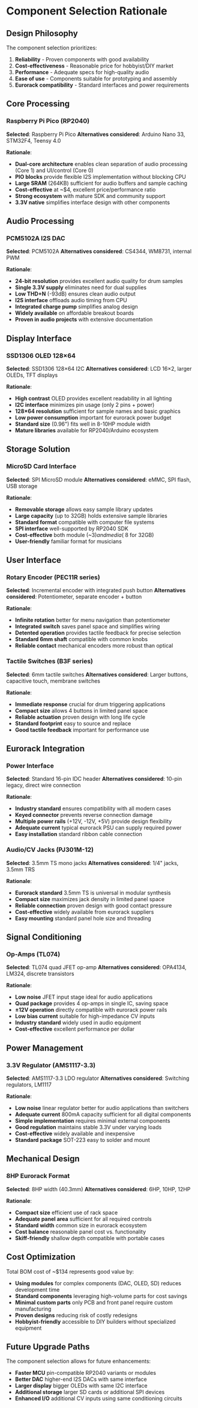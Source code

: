 # Component Selection Rationale

## Design Philosophy
The component selection prioritizes:
1. **Reliability** - Proven components with good availability
2. **Cost-effectiveness** - Reasonable price for hobbyist/DIY market
3. **Performance** - Adequate specs for high-quality audio
4. **Ease of use** - Components suitable for prototyping and assembly
5. **Eurorack compatibility** - Standard interfaces and power requirements

## Core Processing

### Raspberry Pi Pico (RP2040)
**Selected**: Raspberry Pi Pico
**Alternatives considered**: Arduino Nano 33, STM32F4, Teensy 4.0

**Rationale**:
- **Dual-core architecture** enables clean separation of audio processing (Core 1) and UI/control (Core 0)
- **PIO blocks** provide flexible I2S implementation without blocking CPU
- **Large SRAM** (264KB) sufficient for audio buffers and sample caching
- **Cost-effective** at ~$4, excellent price/performance ratio
- **Strong ecosystem** with mature SDK and community support
- **3.3V native** simplifies interface design with other components

## Audio Processing

### PCM5102A I2S DAC
**Selected**: PCM5102A
**Alternatives considered**: CS4344, WM8731, internal PWM

**Rationale**:
- **24-bit resolution** provides excellent audio quality for drum samples
- **Single 3.3V supply** eliminates need for dual supplies
- **Low THD+N** (-93dB) ensures clean audio output
- **I2S interface** offloads audio timing from CPU
- **Integrated charge pump** simplifies analog design
- **Widely available** on affordable breakout boards
- **Proven in audio projects** with extensive documentation

## Display Interface

### SSD1306 OLED 128×64
**Selected**: SSD1306 128×64 I2C
**Alternatives considered**: LCD 16×2, larger OLEDs, TFT displays

**Rationale**:
- **High contrast** OLED provides excellent readability in all lighting
- **I2C interface** minimizes pin usage (only 2 pins + power)
- **128×64 resolution** sufficient for sample names and basic graphics
- **Low power consumption** important for eurorack power budget
- **Standard size** (0.96") fits well in 8-10HP module width
- **Mature libraries** available for RP2040/Arduino ecosystem

## Storage Solution

### MicroSD Card Interface
**Selected**: SPI MicroSD module
**Alternatives considered**: eMMC, SPI flash, USB storage

**Rationale**:
- **Removable storage** allows easy sample library updates
- **Large capacity** (up to 32GB) holds extensive sample libraries
- **Standard format** compatible with computer file systems
- **SPI interface** well-supported by RP2040 SDK
- **Cost-effective** both module (~$3) and media (~$8 for 32GB)
- **User-friendly** familiar format for musicians

## User Interface

### Rotary Encoder (PEC11R series)
**Selected**: Incremental encoder with integrated push button
**Alternatives considered**: Potentiometer, separate encoder + button

**Rationale**:
- **Infinite rotation** better for menu navigation than potentiometer
- **Integrated switch** saves panel space and simplifies wiring
- **Detented operation** provides tactile feedback for precise selection
- **Standard 6mm shaft** compatible with common knobs
- **Reliable contact** mechanical encoders more robust than optical

### Tactile Switches (B3F series)
**Selected**: 6mm tactile switches
**Alternatives considered**: Larger buttons, capacitive touch, membrane switches

**Rationale**:
- **Immediate response** crucial for drum triggering applications
- **Compact size** allows 4 buttons in limited panel space
- **Reliable actuation** proven design with long life cycle
- **Standard footprint** easy to source and replace
- **Good tactile feedback** important for performance use

## Eurorack Integration

### Power Interface
**Selected**: Standard 16-pin IDC header
**Alternatives considered**: 10-pin legacy, direct wire connection

**Rationale**:
- **Industry standard** ensures compatibility with all modern cases
- **Keyed connector** prevents reverse connection damage
- **Multiple power rails** (+12V, -12V, +5V) provide design flexibility
- **Adequate current** typical eurorack PSU can supply required power
- **Easy installation** standard ribbon cable connection

### Audio/CV Jacks (PJ301M-12)
**Selected**: 3.5mm TS mono jacks
**Alternatives considered**: 1/4" jacks, 3.5mm TRS

**Rationale**:
- **Eurorack standard** 3.5mm TS is universal in modular synthesis
- **Compact size** maximizes jack density in limited panel space
- **Reliable connection** proven design with good contact pressure
- **Cost-effective** widely available from eurorack suppliers
- **Easy mounting** standard panel hole size and threading

## Signal Conditioning

### Op-Amps (TL074)
**Selected**: TL074 quad JFET op-amp
**Alternatives considered**: OPA4134, LM324, discrete transistors

**Rationale**:
- **Low noise** JFET input stage ideal for audio applications
- **Quad package** provides 4 op-amps in single IC, saving space
- **±12V operation** directly compatible with eurorack power rails
- **Low bias current** suitable for high-impedance CV inputs
- **Industry standard** widely used in audio equipment
- **Cost-effective** excellent performance per dollar

## Power Management

### 3.3V Regulator (AMS1117-3.3)
**Selected**: AMS1117-3.3 LDO regulator
**Alternatives considered**: Switching regulators, LM1117

**Rationale**:
- **Low noise** linear regulator better for audio applications than switchers
- **Adequate current** 800mA capacity sufficient for all digital components
- **Simple implementation** requires minimal external components
- **Good regulation** maintains stable 3.3V under varying loads
- **Cost-effective** widely available and inexpensive
- **Standard package** SOT-223 easy to solder and mount

## Mechanical Design

### 8HP Eurorack Format
**Selected**: 8HP width (40.3mm)
**Alternatives considered**: 6HP, 10HP, 12HP

**Rationale**:
- **Compact size** efficient use of rack space
- **Adequate panel area** sufficient for all required controls
- **Standard width** common size in eurorack ecosystem
- **Cost balance** reasonable panel cost vs. functionality
- **Skiff-friendly** shallow depth compatible with portable cases

## Cost Optimization

Total BOM cost of ~$134 represents good value by:
- **Using modules** for complex components (DAC, OLED, SD) reduces development time
- **Standard components** leveraging high-volume parts for cost savings
- **Minimal custom parts** only PCB and front panel require custom manufacturing
- **Proven designs** reducing risk of costly redesigns
- **Hobbyist-friendly** accessible to DIY builders without specialized equipment

## Future Upgrade Paths

The component selection allows for future enhancements:
- **Faster MCU** pin-compatible RP2040 variants or modules
- **Better DAC** higher-end I2S DACs with same interface
- **Larger display** bigger OLEDs with same I2C interface
- **Additional storage** larger SD cards or additional SPI devices
- **Enhanced I/O** additional CV inputs using same conditioning circuits
